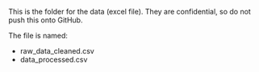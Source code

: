 This is the folder for the data (excel file). They are confidential, so do not push this onto GitHub. 

The file is named:
- raw_data_cleaned.csv
- data_processed.csv